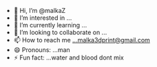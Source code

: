 - 👋 Hi, I’m @malkaZ
- 👀 I’m interested in ...
- 🌱 I’m currently learning ...
- 💞️ I’m looking to collaborate on ...
- 📫 How to reach me ...malka3dprint@gmail.com
- 😄 Pronouns: ...man 
- ⚡ Fun fact: ...water and blood dont mix 

<!---
malkaZ/malkaZ is a ✨ special ✨ repository because its `README.md` (this file) appears on your GitHub profile.
You can click the Preview link to take a look at your changes.
--->

